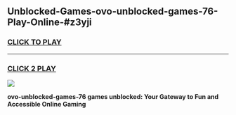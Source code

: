 
## Unblocked-Games-ovo-unblocked-games-76-Play-Online-#z3yji
<h3>
<a href="https://premium.freeplayer.one?title=ovo-unblocked-games-76&ref=24F">CLICK TO PLAY</a></h3>
<hr>

<h3>
<a href="https://premium.freeplayer.one?title=ovo-unblocked-games-76&ref=24F">CLICK 2 PLAY</a>
  
</h3>

<a href="https://premium.freeplayer.one?title=ovo-unblocked-games-76&ref=24F/"><img src="https://clearcache.store/games.png"></a>


**ovo-unblocked-games-76 games unblocked: Your Gateway to Fun and Accessible Online Gaming**
